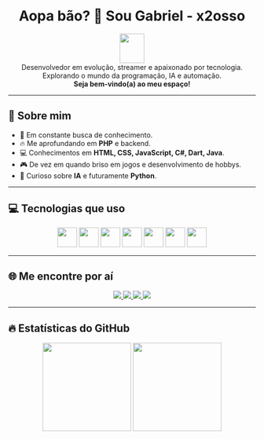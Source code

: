 
<h1 align="center">Aopa bão? 👋 Sou Gabriel - x2osso</h1>
<p align="center">
  <img src="https://github.githubassets.com/assets/mona-loading-default-c3c7aad1282f.gif" width="50px" height="60px"></br>
  Desenvolvedor em evolução, streamer e apaixonado por tecnologia.<br>
  Explorando o mundo da programação, IA e automação.<br>
  <b>Seja bem-vindo(a) ao meu espaço!</b>
</p>

---

## 🚀 Sobre mim
- 🧠 Em constante busca de conhecimento.
- 🔥 Me aprofundando em **PHP** e backend.
- 💻 Conhecimentos em **HTML, CSS, JavaScript, C#, Dart, Java**.
- 🎮 De vez em quando briso em jogos e desenvolvimento de hobbys.
- 🤖 Curioso sobre **IA** e futuramente **Python**.

---

## 💻 Tecnologias que uso
<p align="center">
  <img src="https://cdn.jsdelivr.net/gh/devicons/devicon/icons/php/php-original.svg" width="40px"/>
  <img src="https://cdn.jsdelivr.net/gh/devicons/devicon/icons/html5/html5-original.svg" width="40px"/>
  <img src="https://cdn.jsdelivr.net/gh/devicons/devicon/icons/css3/css3-original.svg" width="40px"/>
  <img src="https://cdn.jsdelivr.net/gh/devicons/devicon/icons/javascript/javascript-original.svg" width="40px"/>
  <img src="https://cdn.jsdelivr.net/gh/devicons/devicon/icons/java/java-original.svg" width="40px"/>
  <img src="https://cdn.jsdelivr.net/gh/devicons/devicon/icons/csharp/csharp-original.svg" width="40px"/>
  <img src="https://cdn.jsdelivr.net/gh/devicons/devicon/icons/dart/dart-original.svg" width="40px"/>
</p>

---

## 🌐 Me encontre por aí
<p align="center">
  <a href="http://x2osso.com.br" target="_blank">
    <img src="https://img.shields.io/badge/Website-111111?style=for-the-badge&logo=google-chrome&logoColor=white"/>
  </a>
  <a href="https://www.twitch.tv/x2osso" target="_blank">
    <img src="https://img.shields.io/badge/Twitch-9146FF?style=for-the-badge&logo=twitch&logoColor=white"/>
  </a>
  <a href="https://www.youtube.com/@x2osso" target="_blank">
    <img src="https://img.shields.io/badge/YouTube-FF0000?style=for-the-badge&logo=youtube&logoColor=white"/>
  </a>
  <a href="https://www.instagram.com/x2osso/" target="_blank">
    <img src="https://img.shields.io/badge/Instagram-E4405F?style=for-the-badge&logo=instagram&logoColor=white"/>
  </a>
</p>

---

## 🔥 Estatísticas do GitHub
<p align="center">
  <img height="180em" src="https://github-readme-stats.vercel.app/api?username=x2osso&show_icons=true&theme=tokyonight&count_private=true"/>
  <img height="180em" src="https://github-readme-stats.vercel.app/api/top-langs/?username=x2osso&layout=compact&theme=tokyonight"/>
</p>
